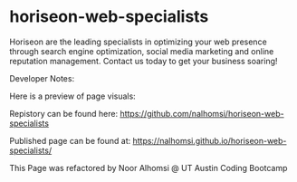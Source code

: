 # horiseon-web-specialists

Horiseon are the leading specialists in optimizing your web presence through search engine optimization, social media marketing and online reputation management. Contact us today to get your business soaring!

Developer Notes:

Here is a preview of page visuals:

Repistory can be found here: https://github.com/nalhomsi/horiseon-web-specialists

Published page can be found at: https://nalhomsi.github.io/horiseon-web-specialists/

This Page was refactored by Noor Alhomsi @ UT Austin Coding Bootcamp
